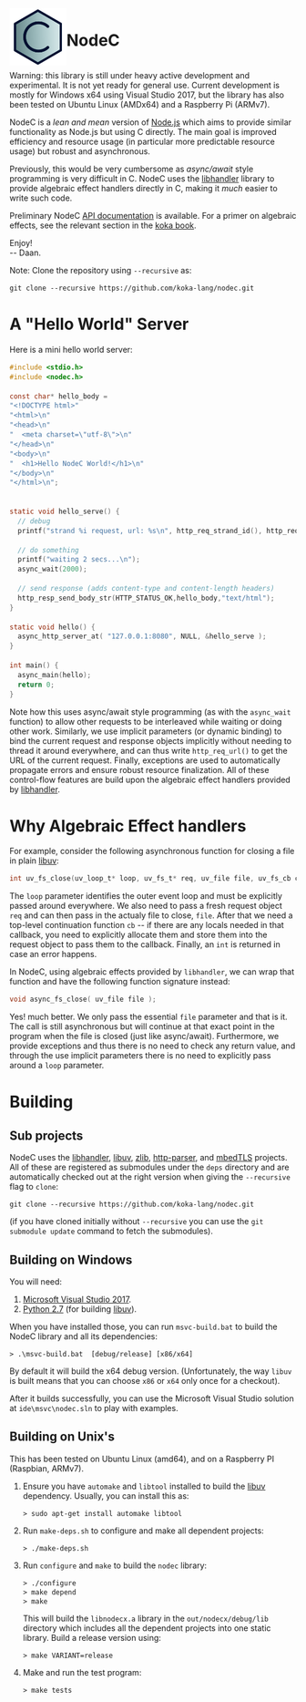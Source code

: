 <!--madoko
Title         : NodeC
Author        : Daan Leijen
Logo          : True
code {
  background-color: #EEE;
}
[TITLE]
-->



<img align="left" width="100" height="100" src="doc/logo-bluex.svg"/>

# NodeC

  \
Warning: this library is still under heavy active development and experimental.
It is not yet ready for general use. Current development is mostly for Windows x64 
using Visual Studio 2017, but the library has also been tested on Ubuntu Linux (AMDx64) 
and a Raspberry Pi (ARMv7).

NodeC is a _lean and mean_ version of [Node.js] which aims to provide
similar functionality as Node.js but using C directly. The main goal is improved
efficiency and resource usage (in particular more predictable resource
usage) but robust and asynchronous. 

Previously, this would be very cumbersome as _async/await_ style programming 
is very difficult in C. NodeC uses the [libhandler] library to provide algebraic 
effect handlers directly in C, making it _much_ easier to write such code. 

Preliminary NodeC [API documentation][apidoc] is available.
For a primer on algebraic effects, see the relevant section in the [koka book].

Enjoy!\
-- Daan.

Note: Clone the repository using `--recursive` as:
```
git clone --recursive https://github.com/koka-lang/nodec.git
```


[tr]: https://www.microsoft.com/en-us/research/publication/implementing-algebraic-effects-c
[koka book]: https://bit.do/kokabook
[apidoc]: https://koka-lang.github.io/nodec/api


# A "Hello World" Server

Here is a mini hello world server:
```C
#include <stdio.h>
#include <nodec.h>

const char* hello_body =
"<!DOCTYPE html>"
"<html>\n"
"<head>\n"
"  <meta charset=\"utf-8\">\n"
"</head>\n"
"<body>\n"
"  <h1>Hello NodeC World!</h1>\n"
"</body>\n"
"</html>\n";


static void hello_serve() {
  // debug
  printf("strand %i request, url: %s\n", http_req_strand_id(), http_req_url());
  
  // do something
  printf("waiting 2 secs...\n"); 
  async_wait(2000);
  
  // send response (adds content-type and content-length headers)
  http_resp_send_body_str(HTTP_STATUS_OK,hello_body,"text/html");
}

static void hello() {
  async_http_server_at( "127.0.0.1:8080", NULL, &hello_serve );
}

int main() {
  async_main(hello);
  return 0;
}
```
Note how this uses async/await style programming (as with the `async_wait` function) to allow other
requests to be interleaved while waiting or doing other work. Similarly, we use 
implicit parameters (or dynamic binding) to bind the current request and response objects
implicitly without needing to thread it around everywhere, and can thus write 
`http_req_url()` to get the URL of the current request. Finally, exceptions are used to
automatically propagate errors and ensure robust resource finalization. All of these
control-flow features are build upon the algebraic effect handlers provided by [libhandler].

# Why Algebraic Effect handlers

For example, consider the following asynchronous function for closing a file
in plain [libuv]:
```C
int uv_fs_close(uv_loop_t* loop, uv_fs_t* req, uv_file file, uv_fs_cb cb);
```
The `loop` parameter identifies the outer 
event loop and must be explicitly passed around everywhere. We also need to pass a fresh request 
object `req` and can then pass in the actualy file to close, `file`. After that we need
a top-level continuation function `cb` -- if there are any locals needed in that
callback, you need to explicitly allocate them and store them into the request object
to pass them to the callback. Finally, an `int` is returned in case an error happens.

In NodeC, using algebraic effects provided by `libhandler`, we can wrap that 
function and have the following function signature instead:
```C
void async_fs_close( uv_file file );
```
Yes! much better. We only pass the essential `file` parameter and that is it. 
The call is still asynchronous but will continue at that exact point in the
program when the file is closed (just like async/await). Furthermore, we provide
exceptions and thus there is no need to check any return value, and through
the use implicit parameters there is no need to explicitly pass around a `loop` parameter.


# Building

## Sub projects

NodeC uses the [libhandler], [libuv], [zlib], [http-parser], and [mbedTLS] projects.
All of these are registered as submodules under the `deps` directory and are automatically
checked out at the right version when giving the `--recursive` flag to `clone`:
```
git clone --recursive https://github.com/koka-lang/nodec.git
```

(if you have cloned initially without `--recursive` you can use the `git submodule update`
command to fetch the submodules).


## Building on Windows

You will need:

1. [Microsoft Visual Studio 2017][vs2017].
2. [Python 2.7][python] (for building [libuv]).

When you have installed those, you can run `msvc-build.bat` to build
the NodeC library and all its dependencies:
```
> .\msvc-build.bat  [debug/release] [x86/x64]
```
By default it will build the x64 debug version. 
(Unfortunately, the way `libuv` is built means that you can choose `x86` or `x64` only
once for a checkout).

After it builds successfully, you can use the Microsoft Visual Studio solution at 
`ide\msvc\nodec.sln` to play with examples.


## Building on Unix's

This has been tested on Ubuntu Linux (amd64), and on a Raspberry PI (Raspbian, ARMv7).

1. Ensure you have `automake` and `libtool`  installed to build the [libuv] dependency.
   Usually, you can install this as:
   ```
   > sudo apt-get install automake libtool
   ```

2. Run `make-deps.sh` to configure and make all dependent 
   projects:
   ```
   > ./make-deps.sh
   ```

3. Run `configure` and `make` to build the `nodec` 
   library:
   ```
   > ./configure
   > make depend
   > make
   ```
   This will build the `libnodecx.a` library in the `out/nodecx/debug/lib` directory
   which includes all the dependent projects into one static library.
   Build a release version using:
   ```
   > make VARIANT=release
   ```

4. Make and run the test program:
   ```
   > make tests
   ```


[libuv]: https://github.com/libuv/libuv
[http-parser]: https://github.com/nodejs/http-parser
[libhandler]: https://github.com/koka-lang/libhandler
[zlib]: https://github.com/madler/zlib
[Node.js]: https://nodejs.org
[vs2017]: https://visualstudio.microsoft.com/vs/community/
[python]: https://www.python.org/downloads/release/python-2715/
[mbedTLS]: https://github.com/ARMmbed/mbedtls
